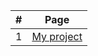 |#|Page
|:-:|----------------------------------------------------------
|1|[My project](https://github.com/risopus21004/page/tree/main/index.html)| [Live demo](https://risopus21004/page/index.html)
